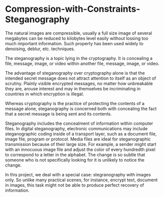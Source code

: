 # Compression-with-Constraints-Steganography
The natural images are compressible, usually a full size image of several megabytes can be reduced to kilobytes level easily without lossing too much important information. Such property has been used widely to denoising, deblur, etc. techniques.

The steganography is a topic lying in the cryptography. It is concealing a file, message, image, or video within another file, message, image, or video.

The advantage of steganography over cryptography alone is that the intended secret message does not attract attention to itself as an object of scrutiny. Plainly visible encrypted messages, no matter how unbreakable they are, arouse interest and may in themselves be incriminating in countries in which encryption is illegal.

Whereas cryptography is the practice of protecting the contents of a message alone, steganography is concerned both with concealing the fact that a secret message is being sent and its contents.

Steganography includes the concealment of information within computer files. In digital steganography, electronic communications may include steganographic coding inside of a transport layer, such as a document file, image file, program or protocol. Media files are ideal for steganographic transmission because of their large size. For example, a sender might start with an innocuous image file and adjust the color of every hundredth pixel to correspond to a letter in the alphabet. The change is so subtle that someone who is not specifically looking for it is unlikely to notice the change.

In this project, we deal with a special case: stegranography with images only. So unlike many practical scenes, for instance, encrypt text, document in images, this task might not be able to produce perfect recovery of information.
